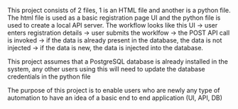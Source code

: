 This project consists of 2 files, 1 is an HTML file and another is a python file.
The html file is used as a basic registration page UI and the python file is used to create a local API server.
The workflow looks like this
UI -> user enters registration details -> user submits the worklfow -> the POST API call is invoked -> if the data is already present in the database, the data is not injected -> if the data is new, the data is injected into the database.

This project assumes that a PostgreSQL database is already installed in the system, any other users using this will need to update the database credentials in the python file

The purpose of this project is to enable users who are newly any type of automation to have an idea of a basic end to end application (UI, API, DB)
